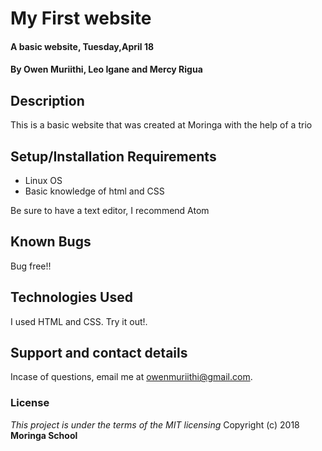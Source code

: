 # My First website
#### A basic website, Tuesday,April 18
#### By **Owen Muriithi, Leo Igane and Mercy Rigua**
## Description
This is a basic website that was created at Moringa with the help of a trio
## Setup/Installation Requirements
* Linux OS
* Basic knowledge of html and CSS

Be sure to have a text editor, I recommend Atom
## Known Bugs
Bug free!!
## Technologies Used
I used HTML and CSS. Try it out!.
## Support and contact details
Incase of questions, email me at owenmuriithi@gmail.com.
### License
*This project is under the terms of the MIT licensing*
Copyright (c) 2018 **Moringa School**
